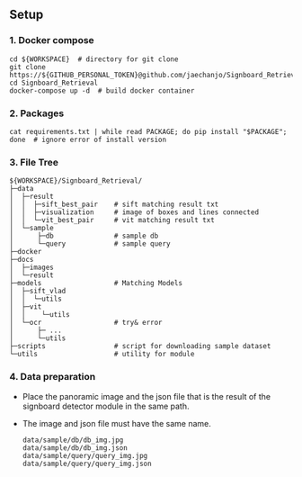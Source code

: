 ## Setup

### 1. Docker compose

```shell
cd ${WORKSPACE}  # directory for git clone
git clone https://${GITHUB_PERSONAL_TOKEN}@github.com/jaechanjo/Signboard_Retrieval.git
cd Signboard_Retrieval
docker-compose up -d  # build docker container
```

### 2. Packages

```shell
cat requirements.txt | while read PACKAGE; do pip install "$PACKAGE"; done  # ignore error of install version 
```

### 3. File Tree

```shell
${WORKSPACE}/Signboard_Retrieval/
├─data
│  ├─result
│  │  ├─sift_best_pair    # sift matching result txt
│  │  ├─visualization     # image of boxes and lines connected
│  │  └─vit_best_pair     # vit matching result txt
│  └─sample
│      ├─db               # sample db
│      └─query            # sample query
├─docker
├─docs
│  ├─images
│  └─result
├─models                  # Matching Models
│  ├─sift_vlad
│  │  └─utils
│  ├─vit
│  │    └─utils
│  └─ocr                  # try& error
│      ├─ ...
│      └─utils
├─scripts                 # script for downloading sample dataset
└─utils                   # utility for module
```

### 4. Data preparation

  - Place the panoramic image and the json file that is the result of the signboard detector module in the same path.
  - The image and json file must have the same name.
        
    ```shell
    data/sample/db/db_img.jpg
    data/sample/db/db_img.json
    data/sample/query/query_img.jpg
    data/sample/query/query_img.json
    ```
